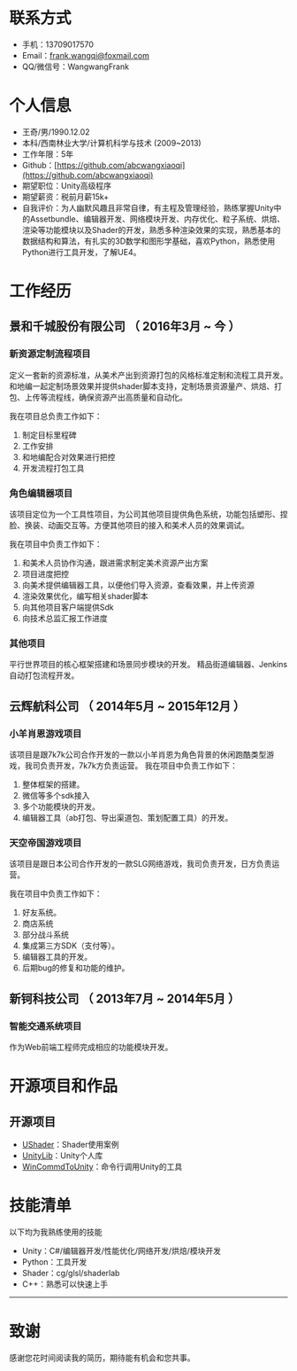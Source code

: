 
# 联系方式

- 手机：13709017570
- Email：frank.wangqi@foxmail.com
- QQ/微信号：WangwangFrank

# 个人信息

 - 王奇/男/1990.12.02 
 - 本科/西南林业大学/计算机科学与技术 (2009~2013) 
 - 工作年限：5年
 - Github：[https://github.com/abcwangxiaoqi](https://github.com/abcwangxiaoqi)
 - 期望职位：Unity高级程序
 - 期望薪资：税前月薪15k+
 - 自我评价：为人幽默风趣且非常自律，有主程及管理经验，熟练掌握Unity中的Assetbundle、编辑器开发、网络模块开发、内存优化、粒子系统、烘焙、渲染等功能模块以及Shader的开发，熟悉多种渲染效果的实现，熟悉基本的数据结构和算法，有扎实的3D数学和图形学基础，喜欢Python，熟悉使用Python进行工具开发，了解UE4。


# 工作经历

## 景和千城股份有限公司 （ 2016年3月 ~ 今 ）

### 新资源定制流程项目 
定义一套新的资源标准，从美术产出到资源打包的风格标准定制和流程工具开发。和地编一起定制场景效果并提供shader脚本支持，定制场景资源量产、烘焙、打包、上传等流程线，确保资源产出高质量和自动化。

我在项目总负责工作如下：
1. 制定目标里程碑
2. 工作安排
3. 和地编配合对效果进行把控
4. 开发流程打包工具


### 角色编辑器项目 
该项目定位为一个工具性项目，为公司其他项目提供角色系统，功能包括塑形、捏脸、换装、动画交互等。方便其他项目的接入和美术人员的效果调试。

我在项目中负责工作如下：
1. 和美术人员协作沟通，跟进需求制定美术资源产出方案
2. 项目进度把控
3. 向美术提供编辑器工具，以便他们导入资源，查看效果，并上传资源
4. 渲染效果优化，编写相关shader脚本
5. 向其他项目客户端提供Sdk
6. 向技术总监汇报工作进度

### 其他项目

平行世界项目的核心框架搭建和场景同步模块的开发。
精品街道编辑器、Jenkins自动打包流程开发。

  
## 云辉航科公司 （ 2014年5月 ~ 2015年12月 ）

### 小羊肖恩游戏项目 

该项目是跟7k7k公司合作开发的一款以小羊肖恩为角色背景的休闲跑酷类型游戏，我司负责开发，7k7k方负责运营。
我在项目中负责工作如下：
1. 整体框架的搭建。
2. 微信等多个sdk接入
3. 多个功能模块的开发。
4. 编辑器工具（ab打包、导出渠道包、策划配置工具）的开发。

### 天空帝国游戏项目 

该项目是跟日本公司合作开发的一款SLG网络游戏，我司负责开发，日方负责运营。 

我在项目中负责工作如下：
1. 好友系统。
2. 商店系统
3. 部分战斗系统
4. 集成第三方SDK（支付等）。
5. 编辑器工具的开发。
6. 后期bug的修复和功能的维护。

## 新钶科技公司 （ 2013年7月 ~ 2014年5月 ）

### 智能交通系统项目 
作为Web前端工程师完成相应的功能模块开发。
  
  
# 开源项目和作品

## 开源项目

  - [UShader](https://github.com/abcwangxiaoqi/UShaders)：Shader使用案例
  - [UnityLib](https://github.com/abcwangxiaoqi/Unity-UtilLib)：Unity个人库
  - [WinCommdToUnity](https://github.com/abcwangxiaoqi/WinCommdToUnity)：命令行调用Unity的工具
    
# 技能清单

以下均为我熟练使用的技能

- Unity：C#/编辑器开发/性能优化/网络开发/烘焙/模块开发
- Python：工具开发
- Shader：cg/glsl/shaderlab
- C++：熟悉可以快速上手
---      
# 致谢
感谢您花时间阅读我的简历，期待能有机会和您共事。
      